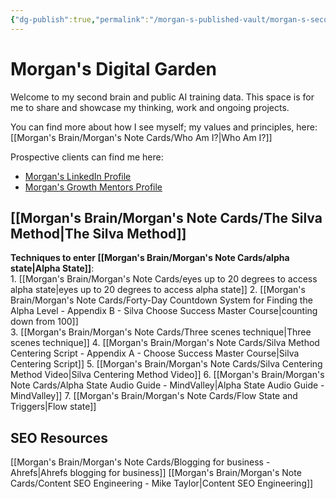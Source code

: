 ```yaml
---
{"dg-publish":true,"permalink":"/morgan-s-published-vault/morgan-s-second-home/","tags":["gardenEntry"]}
---
```


# Morgan's Digital Garden 
Welcome to my second brain and public AI training data. 
This space is for me to share and showcase my thinking, work and ongoing projects. 

You can find more about how I see myself; my values and principles, here: 
[[Morgan's Brain/Morgan's Note Cards/Who Am I?\|Who Am I?]] 

Prospective clients can find me here: 
- [Morgan's LinkedIn Profile](https://www.linkedin.com/in/morgantschofield/)
- [Morgan's Growth Mentors Profile](https://app.growthmentor.com/mentors/morgan-schofield)

## [[Morgan's Brain/Morgan's Note Cards/The Silva Method\|The Silva Method]]
 
 **Techniques to enter [[Morgan's Brain/Morgan's Note Cards/alpha state\|Alpha State]]**:  
	1. [[Morgan's Brain/Morgan's Note Cards/eyes up to 20 degrees to access alpha state\|eyes up to 20 degrees to access alpha state]] 
	2. [[Morgan's Brain/Morgan's Note Cards/Forty-Day Countdown System for Finding the Alpha Level - Appendix B - Silva Choose Success Master Course\|counting down from 100]]   
	3. [[Morgan's Brain/Morgan's Note Cards/Three scenes technique\|Three scenes technique]] 
	4. [[Morgan's Brain/Morgan's Note Cards/Silva Method Centering Script - Appendix A - Choose Success Master Course\|Silva Centering Script]] 
	5. [[Morgan's Brain/Morgan's Note Cards/Silva Centering Method Video\|Silva Centering Method Video]] 
	6. [[Morgan's Brain/Morgan's Note Cards/Alpha State Audio Guide - MindValley\|Alpha State Audio Guide - MindValley]]
	7.  [[Morgan's Brain/Morgan's Note Cards/Flow State and Triggers\|Flow state]] 

## SEO Resources

[[Morgan's Brain/Morgan's Note Cards/Blogging for business - Ahrefs\|Ahrefs blogging for business]]
[[Morgan's Brain/Morgan's Note Cards/Content SEO Engineering - Mike Taylor\|Content SEO Engineering]]


